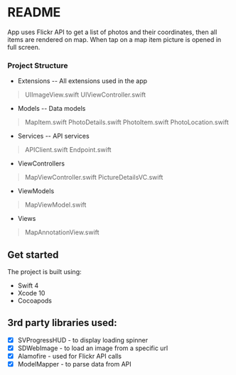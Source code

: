# README #

App uses Flickr API to get a list of photos and their coordinates, then all items are rendered on map. When tap on a map item picture is opened in full screen.

### Project Structure ###
- Extensions -- All extensions used in the app
> UIImageView.swift
UIViewController.swift
- Models -- Data models
> MapItem.swift
PhotoDetails.swift
PhotoItem.swift
PhotoLocation.swift
- Services -- API services
> APIClient.swift
Endpoint.swift
- ViewControllers
> MapViewController.swift
PictureDetailsVC.swift
- ViewModels
> MapViewModel.swift
- Views
> MapAnnotationView.swift

## Get started
The project is built using:

- Swift 4
- Xcode 10
- Cocoapods

## 3rd party libraries used:
- [x] SVProgressHUD - to display loading spinner
- [x] SDWebImage - to load an image from a specific url
- [x] Alamofire - used for Flickr API calls
- [x] ModelMapper - to parse data from API
